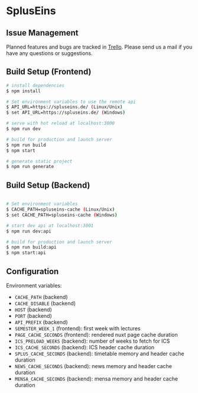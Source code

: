 # SplusEins

## Issue Management

Planned features and bugs are tracked in [Trello](https://trello.com/b/8L18rOVd).
Please send us a mail if you have any questions or suggestions.

## Build Setup (Frontend)

``` bash
# install dependencies
$ npm install

# Set environment variables to use the remote api
$ API_URL=https://spluseins.de/ (Linux/Unix)
$ set API_URL=https://spluseins.de/ (Windows)

# serve with hot reload at localhost:3000
$ npm run dev

# build for production and launch server
$ npm run build
$ npm start

# generate static project
$ npm run generate
```

## Build Setup (Backend)

```bash

# Set environment variables
$ CACHE_PATH=spluseins-cache (Linux/Unix)
$ set CACHE_PATH=spluseins-cache (Windows)

# start dev api at localhost:3001
$ npm run dev:api

# build for production and launch server
$ npm run build:api
$ npm start:api
```

## Configuration

Environment variables:

  * `CACHE_PATH` (backend)
  * `CACHE_DISABLE` (backend)
  * `HOST` (backend)
  * `PORT` (backend)
  * `API_PREFIX` (backend)
  * `SEMESTER_WEEK_1` (frontend): first week with lectures
  * `PAGE_CACHE_SECONDS` (frontend): rendered nuxt page cache duration
  * `ICS_PRELOAD_WEEKS` (backend): number of weeks to fetch for ICS
  * `ICS_CACHE_SECONDS` (backend): ICS header cache duration
  * `SPLUS_CACHE_SECONDS` (backend): timetable memory and header cache duration
  * `NEWS_CACHE_SECONDS` (backend): news memory and header cache duration
  * `MENSA_CACHE_SECONDS` (backend): mensa memory and header cache duration
